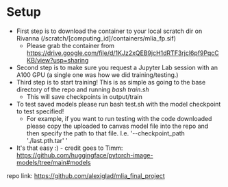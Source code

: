 # Setup
* First step is to download the container to your local scratch dir on Rivanna (/scratch/[computing_id]/containers/mlia_fp.sif)
  * Please grab the container from https://drive.google.com/file/d/1KJz2xQEB9jcH1dRTF3rjcl6pf9PqcCKB/view?usp=sharing
* Second step is to make sure you request a Jupyter Lab session with an A100 GPU (a single one was how we did training/testing.)
* Third step is to start training! This is as simple as going to the base directory of the repo and running *bash train.sh*
  * This will save checkpoints in output/train
* To test saved models please run bash test.sh with the model checkpoint to test specified!
  * For example, if you want to run testing with the code downloaded please copy the uploaded to canvas model file into the repo and then specify the path to that file. I.e. '--checkpoint_path './last.pth.tar' \'
* It's that easy :) - credit goes to Timm: https://github.com/huggingface/pytorch-image-models/tree/main#models

repo link: https://github.com/alexiglad/mlia_final_project